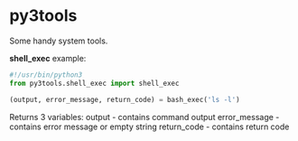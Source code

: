 # py3tools
Some handy system tools.

**shell_exec** example:
```python
#!/usr/bin/python3
from py3tools.shell_exec import shell_exec

(output, error_message, return_code) = bash_exec('ls -l')
```
Returns 3 variables:
output - contains command output
error_message - contains error message or empty string
return_code - contains return code
